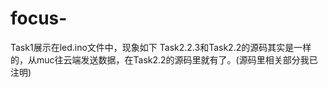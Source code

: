 # focus-
Task1展示在led.ino文件中，现象如下
Task2.2.3和Task2.2的源码其实是一样的，从muc往云端发送数据，在Task2.2的源码里就有了。(源码里相关部分我已注明)
